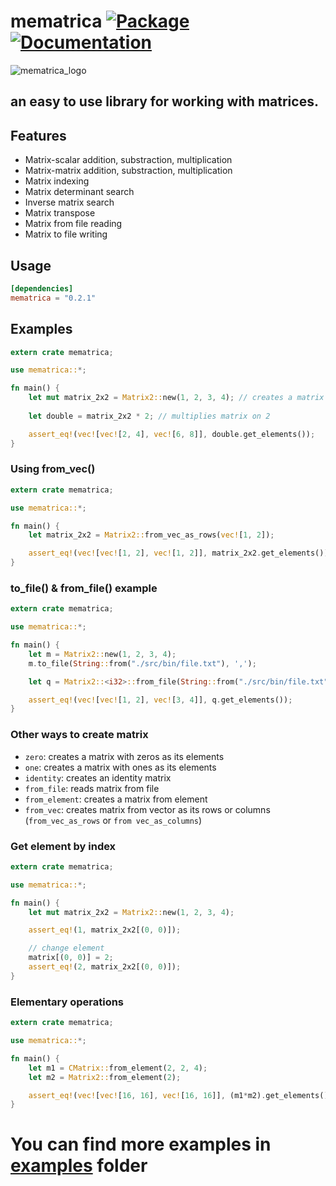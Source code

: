 # mematrica [![Package][package-img]][package-url] [![Documentation][documentation-img]][documentation-url]

![mematrica_logo](https://github.com/DaniilUbica/mematrica/assets/102466617/a298c590-78c3-4ae8-89fa-62a8e0a2de28)

## an easy to use library for working with matrices.

## Features
* Matrix-scalar addition, substraction, multiplication
* Matrix-matrix addition, substraction, multiplication
* Matrix indexing
* Matrix determinant search
* Inverse matrix search
* Matrix transpose
* Matrix from file reading
* Matrix to file writing

## Usage
```toml
[dependencies]
mematrica = "0.2.1"
```
## Examples
```rust
extern crate mematrica;

use mematrica::*;

fn main() {
    let mut matrix_2x2 = Matrix2::new(1, 2, 3, 4); // creates a matrix 2x2 with elements 1, 2, 3, 4
    
    let double = matrix_2x2 * 2; // multiplies matrix on 2

    assert_eq!(vec![vec![2, 4], vec![6, 8]], double.get_elements()); 
}
```

### Using from_vec()
```rust
extern crate mematrica;

use mematrica::*;

fn main() {
    let matrix_2x2 = Matrix2::from_vec_as_rows(vec![1, 2]);

    assert_eq!(vec![vec![1, 2], vec![1, 2]], matrix_2x2.get_elements()); 
}
```

### to_file() & from_file() example
```rust
extern crate mematrica;

use mematrica::*;

fn main() {
    let m = Matrix2::new(1, 2, 3, 4);
    m.to_file(String::from("./src/bin/file.txt"), ',');

    let q = Matrix2::<i32>::from_file(String::from("./src/bin/file.txt"), ',');

    assert_eq!(vec![vec![1, 2], vec![3, 4]], q.get_elements());
}
```

### Other ways to create matrix
- `zero`: creates a matrix with zeros as its elements
- `one`: creates a matrix with ones as its elements
- `identity`: creates an identity matrix
- `from_file`: reads matrix from file
- `from_element`: creates a matrix from element
- `from_vec`: creates matrix from vector as its rows or columns (`from_vec_as_rows` or `from vec_as_columns`)

### Get element by index
```rust
extern crate mematrica;

use mematrica::*;

fn main() {
    let mut matrix_2x2 = Matrix2::new(1, 2, 3, 4);

    assert_eq!(1, matrix_2x2[(0, 0)]);

    // change element
    matrix[(0, 0)] = 2;
    assert_eq!(2, matrix_2x2[(0, 0)]);
}
```
### Elementary operations
```rust
extern crate mematrica;

use mematrica::*;

fn main() {
    let m1 = CMatrix::from_element(2, 2, 4);
    let m2 = Matrix2::from_element(2);

    assert_eq!(vec![vec![16, 16], vec![16, 16]], (m1*m2).get_elements()); //also can use '+' '-'
}
```
# You can find more examples in [examples](https://github.com/DaniilUbica/mematrica/tree/master/src/examples) folder

[documentation-img]: https://docs.rs/mematrica/badge.svg
[documentation-url]: https://docs.rs/mematrica
[package-img]: https://img.shields.io/crates/v/mematrica.svg
[package-url]: https://crates.io/crates/mematrica
